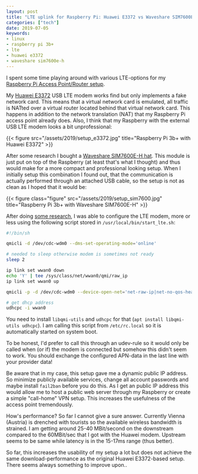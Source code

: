 ```yaml
---
layout: post
title: "LTE uplink for Raspberry Pi: Huawei E3372 vs Waveshare SIM7600E-H"
categories: ["tech"]
date: 2019-07-05
keywords:
- linux
- raspberry pi 3b+
- lte
- huawei e3372
- waveshare sim7600e-h
---
```


I spent some time playing around with various LTE-options for my [Raspberry Pi Access Point/Router setup](https://snikt.net/blog/2019/06/22/building-an-lte-access-point-with-a-raspberry-pi/).

My [Huawei E3372](https://amzn.to/2xvgRls) USB LTE modem works find but only implements a fake network card. This means that a virtual network card is emulated, all traffic is NATted over a virtual router located behind that virtual network card. This happens in addition to the network translation (NAT) that my Raspberry Pi access point already does. Also, I think that my Raspberry with the external USB LTE modem looks a bit unprofessional:

{{< figure src="/assets/2019/setup_e3372.jpg" title="Raspberry Pi 3b+ with Huawei E3372" >}}

After some research I bought a [Waveshare SIM7600E-H hat](https://www.waveshare.com/wiki/SIM7600E-H_4G_HAT). This module is just put on top of the Raspberry (at least that's what I thought) and thus would make for a more compact and professional looking setup. When I initially setup this combination I found out, that the communication is actually performed through an attached USB cable, so the setup is not as clean as I hoped that it would be:

{{< figure class="figure" src="/assets/2019/setup_sim7600.jpg" title="Raspberry Pi 3b+ with Waveshare SIM7600E-H" >}}

After doing [some research](https://www.raspberrypi.org/forums/viewtopic.php?t=224355), I was able to configure the LTE modem, more or less using the following script stored in `/usr/local/bin/start_lte.sh`:

~~~ bash
#!/bin/sh

qmicli -d /dev/cdc-wdm0 --dms-set-operating-mode='online'

# needed to sleep otherwise modem is sometimes not ready
sleep 2

ip link set wwan0 down
echo 'Y' | tee /sys/class/net/wwan0/qmi/raw_ip
ip link set wwan0 up

qmicli -p -d /dev/cdc-wdm0 --device-open-net='net-raw-ip|net-no-qos-header' --wds-start-network="apn='business.gprsinternet',username='t-mobile',password='tm',ip-type=4" --client-no-release-cid

# get dhcp address
udhcpc -i wwan0
~~~

You need to install `libqmi-utils` and `udhcpc` for that (`apt install libqmi-utils udhcpc`). I am calling this script from `/etc/rc.local` so it is automatically started on system boot.

To be honest, I'd prefer to call this through an udev-rule so it would only be called when (or if) the modem is connected but somehow this didn't seem to work. You should exchange the configured APN-data in the last line with your provider data!

Be aware that in my case, this setup gave me a dynamic public IP address. So minimize publicly available services, change all account passwords and maybe install `fail2ban` before you do this. As I get an public IP address this would allow me to host a public web server through my Raspberry or create a simple "call-home" VPN setup. This increases the usefulness of the access point tremendously.

How's performance? So far I cannot give a sure answer. Currently Vienna (Austria) is drenched with tourists so the available wireless bandwidth is strained. I am getting around 25-40 MBit/second on the downstream compared to the 60MBit/sec that I got with the Huawei modem. Upstream seems to be same while latency is in the 15-17ms range (thus better).

So far, this increases the usability of my setup a lot but does not achieve the same download-performance as the original Huawei E3372-based setup. There seems always something to improve upon..
